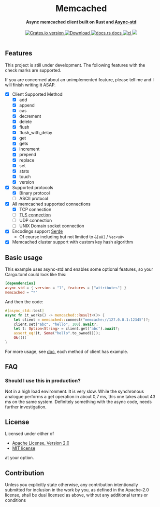 <h1 align="center">Memcached</h1>
<div align="center">
 <strong>
   Async memcached client built on Rust and <a href="https://github.com/async-rs/async-std">Async-std</a>
 </strong>
</div>
<br />
<div align="center">
  <!-- Crates version -->
  <a href="https://crates.io/crates/memcached">
    <img src="https://img.shields.io/crates/v/memcached.svg?style=flat-square"
    alt="Crates.io version" />
  </a>
  <!-- Downloads -->
  <a href="https://crates.io/crates/memcached">
    <img src="https://img.shields.io/crates/d/memcached.svg?style=flat-square"
      alt="Download" />
  </a>
  <!-- docs.rs docs -->
  <a href="https://docs.rs/memcached">
    <img src="https://img.shields.io/badge/docs-latest-blue.svg?style=flat-square"
      alt="docs.rs docs" />
  </a>
  <!-- ci -->
  <a href="https://docs.rs/memcached">
    <img src="https://github.com/umonkey/memcached/workflows/Rust/badge.svg"
      alt="ci" />
  </a>
  <!-- coverage -->
  <a href="https://codecov.io/gh/umonkey/memcached">
    <img src="https://codecov.io/gh/umonkey/memcached/branch/master/graph/badge.svg?token=2JGE7DYMKR" />
  </a>
</div>

<br/>

## Features

This project is still under development. The following features with the check marks are supported.

If you are concerned about an unimplemented feature, please tell me and I will finish writing it ASAP.

- [x] Client Supported Method
  - [x] add
  - [x] append
  - [x] cas
  - [x] decrement
  - [x] delete
  - [x] flush
  - [x] flush_with_delay
  - [x] get
  - [x] gets
  - [x] increment
  - [x] prepend
  - [x] replace
  - [x] set
  - [x] stats
  - [x] touch
  - [x] version
- [x] Supported protocols
  - [x] Binary protocol
  - [ ] ASCII protocol
- [x] All memcached supported connections
  - [x] TCP connection
  - [ ] [TLS connection](https://crates.io/crates/memcachd)
  - [ ] UDP connection
  - [ ] UNIX Domain socket connection
- [x] Encodings support [Serde](https://github.com/serde-rs/serde)
  - Of course including but not limited to `&[u8]` / `Vec<u8>`
- [x] Memcached cluster support with custom key hash algorithm

## Basic usage

This example uses async-std and enables some optional features, so your Cargo.toml could look like this:

```toml
[dependencies]
async-std = { version = "1", features = ["attributes"] }
memcached = "*"
```

And then the code:

```rust
#[async_std::test]
async fn it_works() -> memcached::Result<()> {
    let client = memcached::connect("memcache://127.0.0.1:12345")?;
    client.set("abc", "hello", 100).await?;
    let t: Option<String> = client.get("abc").await?;
    assert_eq!(t, Some("hello".to_owned()));
    Ok(())
}
```

For more usage, see [doc](https://docs.rs/memcached), each method of client has example.

## FAQ

### Should I use this in production?

Not in a high load environment.  It is very slow.  While the synchronous analogue performs a get operation in about 0,7 ms, this one takes about 43 ms on the same system.  Definitely something with the async code, needs further investigation.

## License

Licensed under either of

- [Apache License, Version 2.0](LICENSE-APACHE)
- [MIT license](LICENSE-MIT)

at your option.

## Contribution

Unless you explicitly state otherwise, any contribution intentionally submitted
for inclusion in the work by you, as defined in the Apache-2.0 license, shall be
dual licensed as above, without any additional terms or conditions
